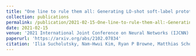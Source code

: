 ```yaml
---
title: "One line to rule them all: Generating LO-shot soft-label prototypes"
collection: publications
permalink: /publication/2021-02-15-One-line-to-rule-them-all:-Generating-LO-shot-soft-label-prototypes
date: 2021-02-15
venue: '2021 International Joint Conference on Neural Networks (IJCNN)'
paperurl: 'https://arxiv.org/abs/2102.07834'
citation: 'Ilia Sucholutsky, Nam-Hwui Kim, Ryan P Browne, Matthias Schonlau. (2021). &quot;One line to rule them all: Generating LO-shot soft-label prototypes.&quot; <i>2021 International Joint Conference on Neural Networks (IJCNN)</i>.'
---
```


